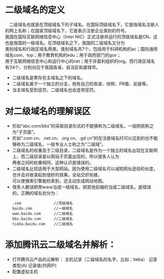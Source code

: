 

# 二级域名的定义  

　二级域名也就是在顶级域名下的子域名。在国际顶级域名下，它是指域名注册人的网上名称；在国家顶级域名下，它是表示注册企业类别的符号。  
我国在国际互联网络信息中心（Inter NIC）正式注册并运行的顶级域名是CN，这也是我国的一级域名。在顶级域名之下，我国的二级域名又分为  
类别域名和行政区域名两类。类别域名共7个，包括用于科研机构的ac；国际通用域名com、top；用于教育机构的edu；用于政府部门的gov；  
用于互联网络信息中心和运行中心的net；用于非盈利组织的org。而行政区域名有34个，分别对应于我国各省、自治区和直辖市。  
* 二级域名是寄存在主域名之下的域名。  
* 二级域名属于一个独立的分支，他有自己的收录、快照、PR值、反链等。  
* 当主域名受到惩罚，二级域名也会连带惩罚。  

# 对二级域名的理解误区

* 形如“abc.com/bbs”的采取目录形式的不能够称为二级域名，一般网民称之为“子页面”。
* 形如“.com cn、.net cn、.org cn、.gd cn”的在注册域名时可以见到的也不能够称为二级域名，一般专业人士称之为“二级域”。
* 二级域名的权重高于二级目录，二级域名是作为一个独立的域名出现在互联网上，而二级目录是以网站子页面出现的，所以很多人认为  
  两者之间的权重相同，这种认识是错误的。  
* 二级域名比较适用于大型网站。因为使用二级域名可以减短网址途径的长度，也许会对收录起到很好的效果。全站交织衔接，  
  可以使搜索引擎能检索到，还主动生成网站地图。
* 很多人都误把带www当成一级域名，把其他前缀的当成二级域名，是错误的。正确的域名划分为：
```
　　.com               //顶级域名
　　baidu.com          //一级域名
　　www.baidu.com      //二级域名
　　bbs.baidu.com      //二级域名
　　tieba.baidu.com    //二级域名   
```

# 添加腾讯云二级域名并解析：
  
* 打开腾讯云产品的云解析：
主机记录（二级域名的名字，比如：tieba） 记录类型(A) 记录值(外网IP)    
* 配置虚拟主机   
